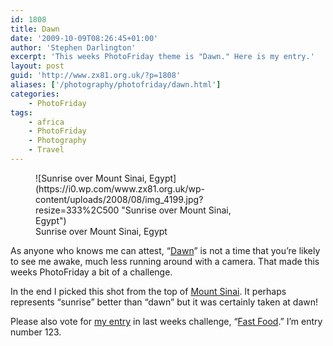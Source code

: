 ```yaml
---
id: 1808
title: Dawn
date: '2009-10-09T08:26:45+01:00'
author: 'Stephen Darlington'
excerpt: 'This weeks PhotoFriday theme is "Dawn." Here is my entry.'
layout: post
guid: 'http://www.zx81.org.uk/?p=1808'
aliases: ['/photography/photofriday/dawn.html']
categories:
    - PhotoFriday
tags:
    - africa
    - PhotoFriday
    - Photography
    - Travel
---
```


<figure aria-describedby="caption-attachment-1074" class="wp-caption aligncenter" id="attachment_1074" style="width: 333px">![Sunrise over Mount Sinai, Egypt](https://i0.wp.com/www.zx81.org.uk/wp-content/uploads/2008/08/img_4199.jpg?resize=333%2C500 "Sunrise over Mount Sinai, Egypt")<figcaption class="wp-caption-text" id="caption-attachment-1074">Sunrise over Mount Sinai, Egypt</figcaption></figure>

As anyone who knows me can attest, “[Dawn](http://www.photofriday.com/archives/challenge/000919.php)” is not a time that you’re likely to see me awake, much less running around with a camera. That made this weeks PhotoFriday a bit of a challenge.

In the end I picked this shot from the top of [Mount Sinai](http://www.zx81.org.uk/travel/egypt-mount-sinai.html). It perhaps represents “sunrise” better than “dawn” but it was certainly taken at dawn!

Please also vote for [my entry](http://www.zx81.org.uk/photography/photofriday/fast-food.html) in last weeks challenge, “[Fast Food](http://www.photofriday.com/linkviewer.php?id=917).” I’m entry number 123.